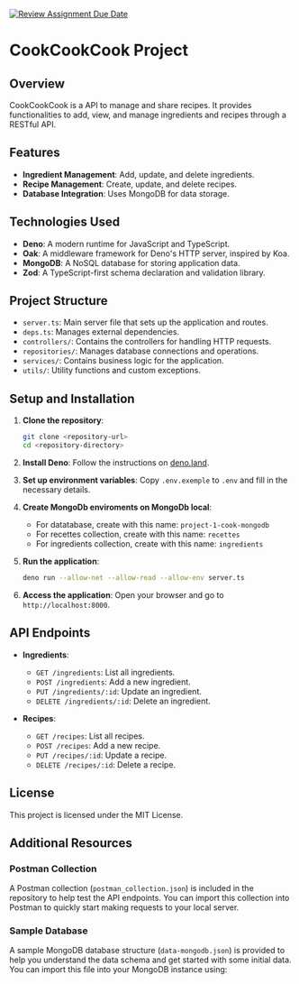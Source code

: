 [![Review Assignment Due Date](https://classroom.github.com/assets/deadline-readme-button-22041afd0340ce965d47ae6ef1cefeee28c7c493a6346c4f15d667ab976d596c.svg)](https://classroom.github.com/a/5DxnKIye)

# CookCookCook Project

## Overview

CookCookCook is a API to manage and share recipes. It provides functionalities to add, view, and manage ingredients and
recipes through a RESTful API.

## Features

-   **Ingredient Management**: Add, update, and delete ingredients.
-   **Recipe Management**: Create, update, and delete recipes.
-   **Database Integration**: Uses MongoDB for data storage.

## Technologies Used

-   **Deno**: A modern runtime for JavaScript and TypeScript.
-   **Oak**: A middleware framework for Deno's HTTP server, inspired by Koa.
-   **MongoDB**: A NoSQL database for storing application data.
-   **Zod**: A TypeScript-first schema declaration and validation library.

## Project Structure

-   `server.ts`: Main server file that sets up the application and routes.
-   `deps.ts`: Manages external dependencies.
-   `controllers/`: Contains the controllers for handling HTTP requests.
-   `repositories/`: Manages database connections and operations.
-   `services/`: Contains business logic for the application.
-   `utils/`: Utility functions and custom exceptions.

## Setup and Installation

1. **Clone the repository**:

    ```bash
    git clone <repository-url>
    cd <repository-directory>
    ```

2. **Install Deno**: Follow the instructions on [deno.land](https://deno.land/#installation).

3. **Set up environment variables**: Copy `.env.exemple` to `.env` and fill in the necessary details.

4. **Create MongoDb enviroments on MongoDb local**:

    - For datatabase, create with this name: `project-1-cook-mongodb`
    - For recettes collection, create with this name: `recettes`
    - For ingredients collection, create with this name: `ingredients`

5. **Run the application**:

    ```bash
    deno run --allow-net --allow-read --allow-env server.ts
    ```

6. **Access the application**: Open your browser and go to `http://localhost:8000`.

## API Endpoints

-   **Ingredients**:

    -   `GET /ingredients`: List all ingredients.
    -   `POST /ingredients`: Add a new ingredient.
    -   `PUT /ingredients/:id`: Update an ingredient.
    -   `DELETE /ingredients/:id`: Delete an ingredient.

-   **Recipes**:
    -   `GET /recipes`: List all recipes.
    -   `POST /recipes`: Add a new recipe.
    -   `PUT /recipes/:id`: Update a recipe.
    -   `DELETE /recipes/:id`: Delete a recipe.

## License

This project is licensed under the MIT License.

## Additional Resources

### Postman Collection

A Postman collection (`postman_collection.json`) is included in the repository to help test the API endpoints. You can
import this collection into Postman to quickly start making requests to your local server.

### Sample Database

A sample MongoDB database structure (`data-mongodb.json`) is provided to help you understand the data schema and get
started with some initial data. You can import this file into your MongoDB instance using:
